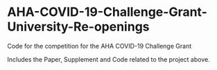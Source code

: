 # AHA-COVID-19-Challenge-Grant-University-Re-openings
Code for the competition for the AHA COVID-19 Challenge Grant

Includes the Paper, Supplement and Code related to the project above.
